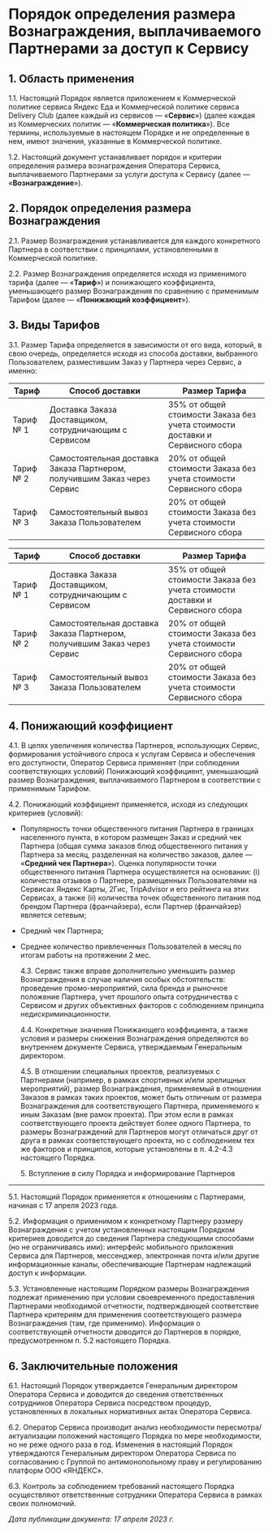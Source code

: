 Порядок определения размера Вознаграждения, выплачиваемого Партнерами за доступ к Сервису
=========================================================================================

  1\. Область применения
----------------------

 1\.1\. Настоящий Порядок является приложением к Коммерческой политике сервиса Яндекс Еда и Коммерческой политике сервиса Delivery Club (далее каждый из сервисов — «**Сервис**») (далее каждая из Коммерческих политик — «**Коммерческая политика**»). Все термины, используемые в настоящем Порядке и не определенные в нем, имеют значения, указанные в Коммерческой политике. 

  1\.2\. Настоящий документ устанавливает порядок и критерии определения размера вознаграждения Оператора Сервиса, выплачиваемого Партнерами за услуги доступа к Сервису (далее — «**Вознаграждение**»).

  2\. Порядок определения размера Вознаграждения
----------------------------------------------

 2\.1\. Размер Вознаграждения устанавливается для каждого конкретного Партнера в соответствии с принципами, установленными в Коммерческой политике.

  2\.2\. Размер Вознаграждения определяется исходя из применимого тарифа (далее — «**Тариф**») и понижающего коэффициента, уменьшающего размер Вознаграждения по сравнению с применимым Тарифом (далее — «**Понижающий коэффициент**»).

  3\. Виды Тарифов
----------------

 3\.1\. Размер Тарифа определяется в зависимости от его вида, который, в свою очередь, определяется исходя из способа доставки, выбранного Пользователем, разместившим Заказ у Партнера через Сервис, а именно:

 


| **Тариф** | **Способ доставки** | **Размер Тарифа** |
| --- | --- | --- |
| Тариф № 1 | Доставка Заказа Доставщиком, сотрудничающим с Сервисом | 35% от общей стоимости Заказа без учета стоимости доставки и Сервисного сбора |
| Тариф № 2 | Самостоятельная доставка Заказа Партнером, получившим Заказ через Сервис | 20% от общей стоимости Заказа без учета стоимости Сервисного сбора |
| Тариф № 3 | Самостоятельный вывоз Заказа Пользователем | 20% от общей стоимости Заказа без учета стоимости Сервисного сбора |




| **Тариф** | **Способ доставки** | **Размер Тарифа** |
| --- | --- | --- |
| Тариф № 1 | Доставка Заказа Доставщиком, сотрудничающим с Сервисом | 35% от общей стоимости Заказа без учета стоимости доставки и Сервисного сбора |
| Тариф № 2 | Самостоятельная доставка Заказа Партнером, получившим Заказ через Сервис | 20% от общей стоимости Заказа без учета стоимости Сервисного сбора |
| Тариф № 3 | Самостоятельный вывоз Заказа Пользователем | 20% от общей стоимости Заказа без учета стоимости Сервисного сбора |

  4\. Понижающий коэффициент
--------------------------

 4\.1\. В целях увеличения количества Партнеров, использующих Сервис, формирования устойчивого спроса к услугам Сервиса и обеспечения его доступности, Оператор Сервиса применяет (при соблюдении соответствующих условий) Понижающий коэффициент, уменьшающий размер Вознаграждения, выплачиваемого Партнером в соответствии с применимым Тарифом.

  4\.2\. Понижающий коэффициент применяется, исходя из следующих критериев (условий):

 * Популярность точки общественного питания Партнера в границах населенного пункта, в котором размещен Заказ и средний чек Партнера (общая сумма заказов блюд общественного питания у Партнера за месяц, разделенная на количество заказов, далее — «**Средний чек Партнера**»). Оценка популярности точки общественного питания Партнера осуществляется на основании: (i) количества отзывов о Партнере, размещенных Пользователями на Сервисах Яндекс Карты, 2Гис, TripAdvisor и его рейтинга на этих Сервисах, а также (ii) количества точек общественного питания под брендом Партнера (франчайзера), если Партнер (франчайзер) является сетевым;
* Средний чек Партнера;
* Среднее количество привлеченных Пользователей в месяц по итогам работы на протяжении 2 мес.

  4\.3\. Сервис также вправе дополнительно уменьшить размер Вознаграждения в случае наличия особых обстоятельств: проведение промо\-мероприятий, сила бренда и рыночное положение Партнера, учет прошлого опыта сотрудничества с Сервисом и других объективных факторов с соблюдением принципа недискриминационности.

  4\.4\. Конкретные значения Понижающего коэффициента, а также условия и размеры снижения Вознаграждения определяются во внутреннем документе Сервиса, утверждаемым Генеральным директором.

  4\.5\. В отношении специальных проектов, реализуемых с Партнерами (например, в рамках спортивных и/или зрелищных мероприятий), размер Вознаграждения, применяемый в отношении Заказов в рамках таких проектов, может быть отличным от размера Вознаграждения для соответствующего Партнера, применяемого к иным Заказам (вне рамок проекта). При этом если в рамках соответствующего проекта действует более одного Партнера, то размеры Вознаграждений для Партнеров могут отличаться друг от друга в рамках соответствующего проекта, но с соблюдением тех же факторов и принципов, которые установлены в п. 4\.2\-4\.3 настоящего Порядка.

  5\. Вступление в силу Порядка и информирование Партнеров
--------------------------------------------------------

 5\.1\. Настоящий Порядок применяется к отношениям с Партнерами, начиная с 17 апреля 2023 года.

  5\.2\. Информация о применимом к конкретному Партнеру размеру Вознаграждения с учетом установленных настоящим Порядком критериев доводится до сведения Партнера следующими способами (но не ограничиваясь ими): интерфейс мобильного приложения Сервиса для Партнеров, мессенджер, электронная почта и/или другие информационные каналы, обеспечивающие Партнерам надлежащий доступ к информации.

  5\.3\. Установленные настоящим Порядком размеры Вознаграждения подлежат применению при условии своевременного предоставления Партнерами необходимой отчетности, подтверждающей соответствие Партнера критериям для применения соответствующего размера Вознаграждения (там, где применимо). Информация о соответствующей отчетности доводится до Партнеров в порядке, предусмотренном п. 5\.2 настоящего Порядка.

  6\. Заключительные положения
----------------------------

 6\.1\. Настоящий Порядок утверждается Генеральным директором Оператора Сервиса и доводится до сведения ответственных сотрудников Оператора Сервиса посредством процедур, установленных в локальных нормативных актах Оператора Сервиса.

  6\.2\. Оператор Сервиса производит анализ необходимости пересмотра/актуализации положений настоящего Порядка по мере необходимости, но не реже одного раза в год. Изменения в настоящий Порядок утверждаются Генеральным директором Оператора Сервиса по согласованию с Группой по антимонопольному праву и регулированию платформ ООО «ЯНДЕКС».

  6\.3\. Контроль за соблюдением требований настоящего Порядка осуществляют ответственные сотрудники Оператора Сервиса в рамках своих полномочий.

   *Дата публикации документа: 17 апреля 2023 г.*

  

